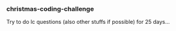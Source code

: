 ### christmas-coding-challenge

Try to do lc questions (also other stuffs if possible) for 25 days...

